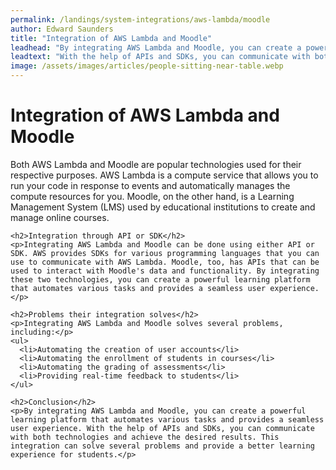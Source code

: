 ```yaml
---
permalink: /landings/system-integrations/aws-lambda/moodle
author: Edward Saunders
title: "Integration of AWS Lambda and Moodle"
leadhead: "By integrating AWS Lambda and Moodle, you can create a powerful learning platform that automates various tasks and provides a seamless user experience"
leadtext: "With the help of APIs and SDKs, you can communicate with both technologies and achieve the desired results. This integration can solve several problems and provide a better learning experience for students."
image: /assets/images/articles/people-sitting-near-table.webp
---
```

<div class="arttext">    <h1>Integration of AWS Lambda and Moodle</h1>
    <p>Both AWS Lambda and Moodle are popular technologies used for their respective purposes. AWS Lambda is a compute service that allows you to run your code in response to events and automatically manages the compute resources for you. Moodle, on the other hand, is a Learning Management System (LMS) used by educational institutions to create and manage online courses.</p>
    
    <h2>Integration through API or SDK</h2>
    <p>Integrating AWS Lambda and Moodle can be done using either API or SDK. AWS provides SDKs for various programming languages that you can use to communicate with AWS Lambda. Moodle, too, has APIs that can be used to interact with Moodle's data and functionality. By integrating these two technologies, you can create a powerful learning platform that automates various tasks and provides a seamless user experience.</p>
    
    <h2>Problems their integration solves</h2>
    <p>Integrating AWS Lambda and Moodle solves several problems, including:</p>
    <ul>
      <li>Automating the creation of user accounts</li>
      <li>Automating the enrollment of students in courses</li>
      <li>Automating the grading of assessments</li>
      <li>Providing real-time feedback to students</li>
    </ul>
    
    <h2>Conclusion</h2>
    <p>By integrating AWS Lambda and Moodle, you can create a powerful learning platform that automates various tasks and provides a seamless user experience. With the help of APIs and SDKs, you can communicate with both technologies and achieve the desired results. This integration can solve several problems and provide a better learning experience for students.</p>
</div>